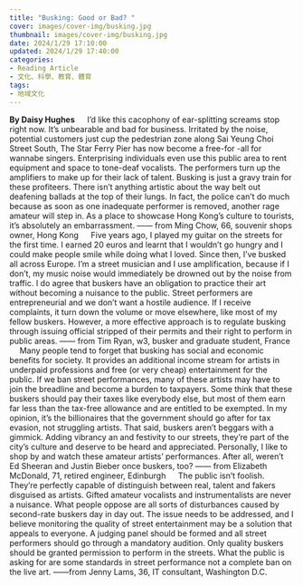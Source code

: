```yaml
---
title: "Busking: Good or Bad? "
cover: images/cover-img/busking.jpg
thumbnail: images/cover-img/busking.jpg
date: 2024/1/29 17:10:00
updated: 2024/1/29 17:40:00
categories:
- Reading Article
- 文化、科學、教育、體育
tags: 
- 地域文化
---
```

**By Daisy Hughes**
&emsp; I’d like this cacophony of ear-splitting screams stop right now. It’s unbearable and bad for business. Irritated by the noise, potential customers just cup the pedestrian zone along Sai Yeung Choi Street South, The Star Ferry Pier has now become a free-for -all for wannabe singers. Enterprising individuals even use this public area to rent equipment and space to tone-deaf vocalists. The performers turn up the amplifiers to make up for their lack of talent. Busking is just a gravy train for these profiteers. There isn’t anything artistic about the way belt out deafening ballads at the top of their lungs. In fact, the police can’t do much because as soon as one inadequate performer is removed, another rage amateur will step in. As a place to showcase Hong Kong’s culture to tourists, it’s absolutely an embarrassment.  —— from Ming Chow, 66, souvenir shops owner, Hong Kong
&emsp; Five years ago, I played my guitar on the streets for the first time. I earned 20 euros and learnt that I wouldn’t go hungry and I could make people smile while doing what I loved. Since then, I’ve busked all across Europe. I’m a street musician and I use amplification, because if I don’t, my music noise would immediately be drowned out by the noise from traffic. I do agree that buskers have an obligation to practice their art without becoming a nuisance to the public. Street performers are entrepreneurial and we don’t want a hostile audience. If I receive complaints, it turn down the volume or move elsewhere, like most of my fellow buskers. However, a more effective approach is to regulate busking through issuing official stripped of their permits and their right to perform in public areas. —— from Tim Ryan, w3, busker and graduate student, France
&emsp; Many people tend to forget that busking has social and economic benefits for society. It provides an additional income stream for artists in underpaid professions and free (or very cheap) entertainment for the public. If we ban street performances, many of these artists may have to join the breadline and become a burden to taxpayers. Some think that these buskers should pay their taxes like everybody else, but most of them earn far less than the tax-free allowance and are entitled to be exempted. In my opinion, it’s the billionaires that the government should go after for tax evasion, not struggling artists. That said, buskers aren’t beggars with a gimmick. Adding vibrancy an and festivity to our streets, they’re part of the city’s culture and deserve to be heard and appreciated. Personally, I like to shop by and watch these amateur artists’ performances. After all, weren’t Ed Sheeran and Justin Bieber once buskers, too? —— from Elizabeth McDonald, 71, retired engineer, Edinburgh
&emsp; The public isn’t foolish. They’re perfectly capable of distinguish between real, talent and fakers disguised as artists. Gifted amateur vocalists and instrumentalists are never a nuisance. What people oppose are all sorts of disturbances caused by second-rate buskers day in day out. The issue needs to be addressed, and I believe monitoring the quality of street entertainment may be a solution that appeals to everyone. A judging panel should be formed and all street performers should go through a mandatory audition. Only quality buskers should be  granted permission to perform in the streets. What the public is asking for are some standards in street performance not a complete ban on the live art. ——from Jenny Lams, 36, IT consultant, Washington D.C.